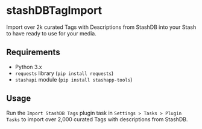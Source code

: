 # stashDBTagImport

Import over 2k curated Tags with Descriptions from StashDB into your Stash to have ready to use for your media.

## Requirements

- Python 3.x
- `requests` library (`pip install requests`)
- `stashapi` module (`pip install stashapp-tools`)

## Usage

Run the `Import StashDB Tags` plugin task in `Settings > Tasks > Plugin Tasks` to import over 2,000 curated Tags with descriptions from StashDB.

